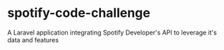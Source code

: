 # spotify-code-challenge
A Laravel application integrating Spotify Developer's API to leverage it's data and features
